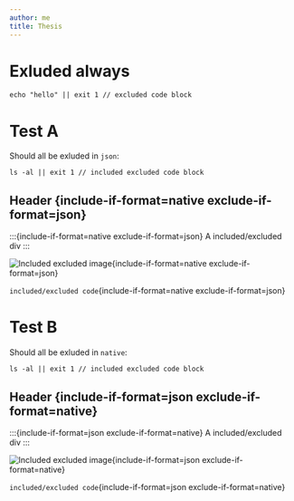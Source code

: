 ```yaml
---
author: me
title: Thesis
---
```


# Exluded always

```{exclude-if-format=native;json}
echo "hello" || exit 1 // excluded code block
```

# Test A

Should all be exluded in `json`:

```{include-if-format=native exclude-if-format=json}
ls -al || exit 1 // included excluded code block
```

## Header {include-if-format=native exclude-if-format=json}

:::{include-if-format=native exclude-if-format=json}
A included/excluded div
:::

![Included excluded image](image.svg){include-if-format=native exclude-if-format=json}

`included/excluded code`{include-if-format=native exclude-if-format=json}

# Test B

Should all be exluded in `native`:

```{include-if-format=json exclude-if-format=native}
ls -al || exit 1 // included excluded code block
```

## Header {include-if-format=json exclude-if-format=native}

:::{include-if-format=json exclude-if-format=native}
A included/excluded div
:::

![Included excluded image](image.svg){include-if-format=json exclude-if-format=native}

`included/excluded code`{include-if-format=json exclude-if-format=native}
